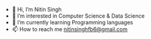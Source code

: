 - 👋 Hi, I’m Nitin Singh
- 👀 I’m interested in Computer Science & Data Science
- 🌱 I’m currently learning Programming languages
- 📫 How to reach me nitinsinghfb6@gmail.com

<!---
nitinsingh33/nitinsingh33 is a ✨ special ✨ repository because its `README.md` (this file) appears on your GitHub profile.
You can click the Preview link to take a look at your changes.
--->

